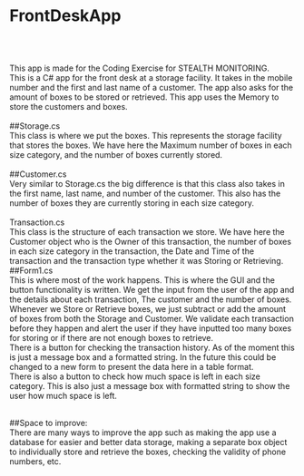 # FrontDeskApp

<br><br>

This app is made for the Coding Exercise for STEALTH MONITORING.<br>
This is a C# app for the front desk at a storage facility. It takes in the mobile number and the first and last name of a customer. The app also asks for the amount of boxes to be stored or retrieved. This app uses the Memory to store the customers and boxes. <br><br>
##Storage.cs<br>
This class is where we put the boxes. This represents the storage facility that stores the boxes. We have here the Maximum number of boxes in each size category, and the number of boxes currently stored.<br><br>
##Customer.cs<br>
Very similar to Storage.cs the big difference is that this class also takes in the first name, last name, and number of the customer. This also has the number of boxes they are currently storing in each size category.<br><br>
Transaction.cs<br>
This class is the structure of each transaction we store. We have here the Customer object who is the Owner of this transaction, the number of boxes in each size category in the transaction, the Date and Time of the transaction and the transaction type whether it was Storing or Retrieving.
##Form1.cs<br>
This is where most of the work happens. This is where the GUI and the button functionality is written. We get the input from the user of the app and the details about each transaction, The customer and the number of boxes. Whenever we Store or Retrieve boxes, we just subtract or add the amount of boxes from both the Storage and Customer. We validate each transaction before they happen and alert the user if they have inputted too many boxes for storing or if there are not enough boxes to retrieve.<br>
There is a button for checking the transaction history. As of the moment this is just a message box and a formatted string. In the future this could be changed to a new form to present the data here in a table format.<br>
There is also a button to check how much space is left in each size category. This is also just a message box with formatted string to show the user how much space is left.<br><br>

##Space to improve:<br>
There are many ways to improve the app such as making the app use a database for easier and better data storage, making a separate box object to individually store and retrieve the boxes, checking the validity of phone numbers, etc.
